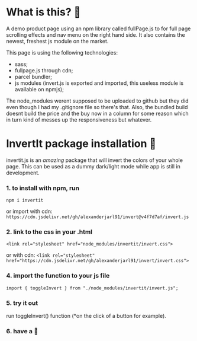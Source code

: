 # What is this? :dizzy:

A demo product page using an npm library called fullPage.js to for full page scrolling effects and nav menu on the right hand side. It also contains the newest, freshest js module on the market.

This page is using the following technologies:
- sass;
- fullpage.js through cdn;
- parcel bundler;
- js modules (invert.js is exported and imported, this useless module is available on npmjs);

The node_modules werent supposed to be uploaded to github but they did even though I had my .gitignore file so there's that. Also, the bundled build doesnt build the price and the buy now in a column for some reason which in turn kind of messes up the responsiveness but whatever.

# InvertIt package installation :rocket:

invertit.js is an _amazing_ package that will invert the colors of your whole page. This can be used as a dummy dark/light mode while app is still in development.

### 1.  to install with npm, run 
`npm i invertit`

or import with cdn: 
 `https://cdn.jsdelivr.net/gh/alexanderjarl91/invert@v4f7d7af/invert.js`

### 2.   link to the css in your .html
 `<link rel="stylesheet" href="node_modules/invertit/invert.css">`

or with cdn:
 `<link rel="stylesheet" href="https://cdn.jsdelivr.net/gh/alexanderjarl91/invert/invert.css">`

### 4. import the function to your js file

 `import { toggleInvert } from "./node_modules/invertit/invert.js";`

### 5. try it out

run toggleInvert() function (*on the click of a button for example).

### 6. have a  :tropical_drink:

